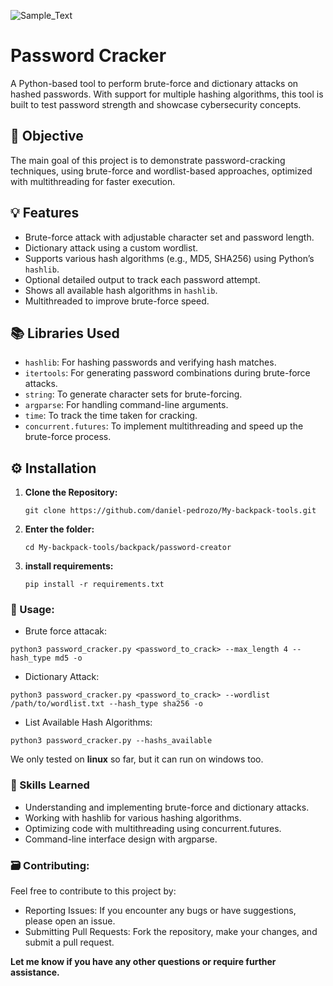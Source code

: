 ![Sample_Text](https://github.com/user-attachments/assets/f9f869d6-d995-48b9-bc2f-1bf59af9f435)


# Password Cracker

A Python-based tool to perform brute-force and dictionary attacks on hashed passwords. With support for multiple hashing algorithms, this tool is built to test password strength and showcase cybersecurity concepts.

## 🎯 Objective

The main goal of this project is to demonstrate password-cracking techniques, using brute-force and wordlist-based approaches, optimized with multithreading for faster execution.

## 💡 Features

- Brute-force attack with adjustable character set and password length.
- Dictionary attack using a custom wordlist.
- Supports various hash algorithms (e.g., MD5, SHA256) using Python’s `hashlib`.
- Optional detailed output to track each password attempt.
- Shows all available hash algorithms in `hashlib`.
- Multithreaded to improve brute-force speed.

## 📚 Libraries Used

- `hashlib`: For hashing passwords and verifying hash matches.
- `itertools`: For generating password combinations during brute-force attacks.
- `string`: To generate character sets for brute-forcing.
- `argparse`: For handling command-line arguments.
- `time`: To track the time taken for cracking.
- `concurrent.futures`: To implement multithreading and speed up the brute-force process.

## ⚙️ Installation

1. **Clone the Repository:**
   
   `git clone https://github.com/daniel-pedrozo/My-backpack-tools.git`
   
3. **Enter the folder:**
   
   `cd My-backpack-tools/backpack/password-creator`
  
4. **install requirements:**

   `pip install -r requirements.txt`


 ### 🌱 Usage:
- Brute force attacak:

`python3 password_cracker.py <password_to_crack> --max_length 4 --hash_type md5 -o`

- Dictionary Attack:

 `python3 password_cracker.py <password_to_crack> --wordlist /path/to/wordlist.txt --hash_type sha256 -o`

- List Available Hash Algorithms:

`python3 password_cracker.py --hashs_available`

We only tested on **linux** so far, but it can run on windows too.


### 💪 Skills Learned

- Understanding and implementing brute-force and dictionary attacks.
- Working with hashlib for various hashing algorithms.
- Optimizing code with multithreading using concurrent.futures.
- Command-line interface design with argparse.


### 🗃️ Contributing:

Feel free to contribute to this project by:

  - Reporting Issues: If you encounter any bugs or have suggestions, please open an issue.
  - Submitting Pull Requests: Fork the repository, make your changes, and submit a pull request.

**Let me know if you have any other questions or require further assistance.**

